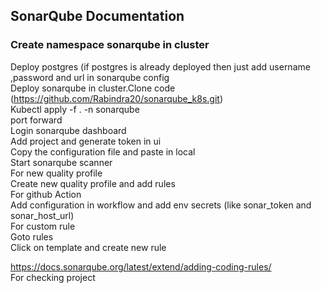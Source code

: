 ## SonarQube Documentation
### Create namespace sonarqube in cluster
Deploy postgres (if postgres is already deployed then just add username ,password  and url in sonarqube config<br>
Deploy sonarqube in cluster.Clone code (https://github.com/Rabindra20/sonarqube_k8s.git)<br>
Kubectl apply -f . -n sonarqube<br>
port forward<br>
Login sonarqube dashboard<br>
Add project and generate token in ui<br>
Copy the configuration file and paste in local<br>
Start sonarqube scanner <br>
For new quality profile<br>
Create new quality profile and add rules<br>
For github Action <br>
Add configuration in workflow and add env secrets (like sonar_token and sonar_host_url)<br>
For custom rule<br>
Goto rules<br>
Click on template and create new rule<br>

https://docs.sonarqube.org/latest/extend/adding-coding-rules/<br>
For checking project <br>
